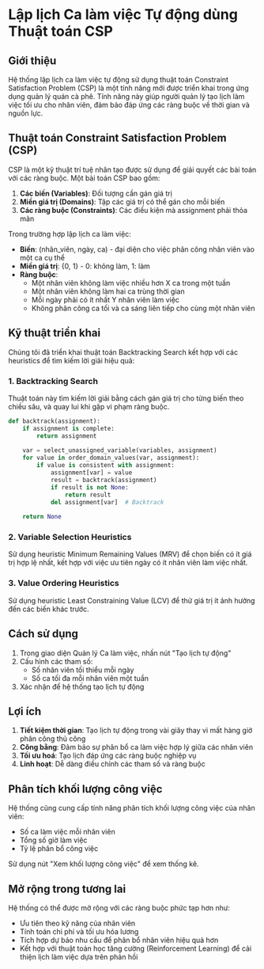 # Lập lịch Ca làm việc Tự động dùng Thuật toán CSP

## Giới thiệu

Hệ thống lập lịch ca làm việc tự động sử dụng thuật toán Constraint Satisfaction Problem (CSP) là một tính năng mới được triển khai trong ứng dụng quản lý quán cà phê. Tính năng này giúp người quản lý tạo lịch làm việc tối ưu cho nhân viên, đảm bảo đáp ứng các ràng buộc về thời gian và nguồn lực.

## Thuật toán Constraint Satisfaction Problem (CSP)

CSP là một kỹ thuật trí tuệ nhân tạo được sử dụng để giải quyết các bài toán với các ràng buộc. Một bài toán CSP bao gồm:

1. **Các biến (Variables)**: Đối tượng cần gán giá trị
2. **Miền giá trị (Domains)**: Tập các giá trị có thể gán cho mỗi biến
3. **Các ràng buộc (Constraints)**: Các điều kiện mà assignment phải thỏa mãn

Trong trường hợp lập lịch ca làm việc:
- **Biến**: (nhân_viên, ngày, ca) - đại diện cho việc phân công nhân viên vào một ca cụ thể
- **Miền giá trị**: {0, 1} - 0: không làm, 1: làm
- **Ràng buộc**:
  - Một nhân viên không làm việc nhiều hơn X ca trong một tuần
  - Một nhân viên không làm hai ca trùng thời gian
  - Mỗi ngày phải có ít nhất Y nhân viên làm việc
  - Không phân công ca tối và ca sáng liên tiếp cho cùng một nhân viên

## Kỹ thuật triển khai

Chúng tôi đã triển khai thuật toán Backtracking Search kết hợp với các heuristics để tìm kiếm lời giải hiệu quả:

### 1. Backtracking Search

Thuật toán này tìm kiếm lời giải bằng cách gán giá trị cho từng biến theo chiều sâu, và quay lui khi gặp vi phạm ràng buộc.

```python
def backtrack(assignment):
    if assignment is complete:
        return assignment
    
    var = select_unassigned_variable(variables, assignment)
    for value in order_domain_values(var, assignment):
        if value is consistent with assignment:
            assignment[var] = value
            result = backtrack(assignment)
            if result is not None:
                return result
            del assignment[var]  # Backtrack
    
    return None
```

### 2. Variable Selection Heuristics

Sử dụng heuristic Minimum Remaining Values (MRV) để chọn biến có ít giá trị hợp lệ nhất, kết hợp với việc ưu tiên ngày có ít nhân viên làm việc nhất.

### 3. Value Ordering Heuristics

Sử dụng heuristic Least Constraining Value (LCV) để thử giá trị ít ảnh hưởng đến các biến khác trước.

## Cách sử dụng

1. Trong giao diện Quản lý Ca làm việc, nhấn nút "Tạo lịch tự động"
2. Cấu hình các tham số:
   - Số nhân viên tối thiểu mỗi ngày
   - Số ca tối đa mỗi nhân viên một tuần
3. Xác nhận để hệ thống tạo lịch tự động

## Lợi ích

1. **Tiết kiệm thời gian**: Tạo lịch tự động trong vài giây thay vì mất hàng giờ phân công thủ công
2. **Công bằng**: Đảm bảo sự phân bổ ca làm việc hợp lý giữa các nhân viên
3. **Tối ưu hoá**: Tạo lịch đáp ứng các ràng buộc nghiệp vụ
4. **Linh hoạt**: Dễ dàng điều chỉnh các tham số và ràng buộc

## Phân tích khối lượng công việc

Hệ thống cũng cung cấp tính năng phân tích khối lượng công việc của nhân viên:
- Số ca làm việc mỗi nhân viên
- Tổng số giờ làm việc
- Tỷ lệ phân bổ công việc

Sử dụng nút "Xem khối lượng công việc" để xem thống kê.

## Mở rộng trong tương lai

Hệ thống có thể được mở rộng với các ràng buộc phức tạp hơn như:
- Ưu tiên theo kỹ năng của nhân viên
- Tính toán chi phí và tối ưu hóa lương
- Tích hợp dự báo nhu cầu để phân bổ nhân viên hiệu quả hơn
- Kết hợp với thuật toán học tăng cường (Reinforcement Learning) để cải thiện lịch làm việc dựa trên phản hồi 